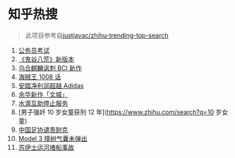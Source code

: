 # 知乎热搜

> 此项目参考自[justjavac/zhihu-trending-top-search](https://github.com/justjavac/zhihu-trending-top-search/blob/main/utils.ts)

<!-- BEGIN -->
  <!-- 最后更新时间:Sun Mar 28 2021 07:15:51 GMT+0000 (Coordinated Universal Time) -->
  1. [公务员考试](https://www.zhihu.com/search?q=公务员)
1. [《鬼谷八荒》新版本](https://www.zhihu.com/search?q=鬼谷八荒)
1. [乌合麒麟讽刺 BCI 新作](https://www.zhihu.com/search?q=乌合麒麟)
1. [海贼王 1008 话](https://www.zhihu.com/search?q=海贼王)
1. [安踏净利润超越 Adidas](https://www.zhihu.com/search?q=安踏净利润)
1. [余华新作「文城」](https://www.zhihu.com/search?q=余华)
1. [水滴互助停止服务](https://www.zhihu.com/search?q=水滴关停)
1. [男子强奸 10 岁女童获刑 12 年](https://www.zhihu.com/search?q=10 岁女童)
1. [中国足协谴责耐克](https://www.zhihu.com/search?q=足协)
1. [Model 3 撞树气囊未弹出](https://www.zhihu.com/search?q=行车记录消失)
1. [苏伊士运河堵船事故](https://www.zhihu.com/search?q=苏伊士运河)
  <!-- END -->
